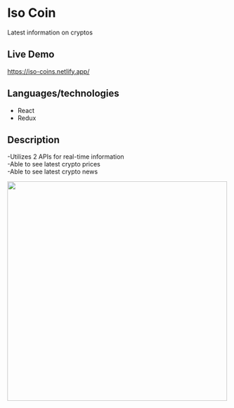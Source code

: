 # Iso Coin

Latest information on cryptos

## Live Demo
https://iso-coins.netlify.app/

## Languages/technologies

* React
* Redux


## Description

-Utilizes 2 APIs for real-time information
<br>
-Able to see latest crypto prices
<br>
-Able to see latest crypto news

<img src="src/demo/isocoin.gif" width="500">




